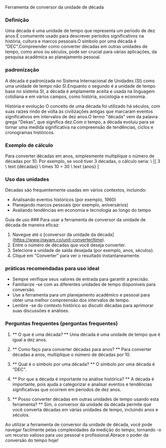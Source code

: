 Ferramenta de conversor da unidade de década

### Definição
Uma década é uma unidade de tempo que representa um período de dez anos.É comumente usado para descrever períodos significativos na história, cultura e marcos pessoais.O símbolo por uma década é "DEC".Compreender como converter décadas em outras unidades de tempo, como anos ou séculos, pode ser crucial para várias aplicações, da pesquisa acadêmica ao planejamento pessoal.

### padronização
A década é padronizada no Sistema Internacional de Unidades (SI) como uma unidade de tempo não SI.Enquanto o segundo é a unidade de tempo base no sistema SI, a década é amplamente aceita e usada na linguagem cotidiana e em vários campos, como história, sociologia e economia.

História e evolução
O conceito de uma década foi utilizado há séculos, com suas raízes rindo de volta às civilizações antigas que marcaram eventos significativos em intervalos de dez anos.O termo "década" vem da palavra grega "Dekas", que significa dez.Com o tempo, a década evoluiu para se tornar uma medida significativa na compreensão de tendências, ciclos e cronogramas históricos.

### Exemplo de cálculo
Para converter décadas em anos, simplesmente multiplique o número de décadas por 10. Por exemplo, se você tiver 3 décadas, o cálculo seria:
\ [[
3 \ text {décadas} \ times 10 = 30 \ text {anos}
\]

### Uso das unidades
Décadas são frequentemente usadas em vários contextos, incluindo:
- Analisando eventos históricos (por exemplo, 1960)
- Planejando marcos pessoais (por exemplo, aniversários)
- Avaliando tendências em economia e tecnologia ao longo do tempo

Guia de uso ###
Para usar a ferramenta de conversor da unidade de década de maneira eficaz:
1. Navegue até o [conversor da unidade da década] (https://www.inayam.co/unit-converter/time).
2. Entre o número de décadas que você deseja converter.
3. Selecione a unidade de saída desejada (por exemplo, anos, séculos).
4. Clique em "Converter" para ver o resultado instantaneamente.

### práticas recomendadas para uso ideal
- Sempre verifique seus valores de entrada para garantir a precisão.
- Familiarize -se com as diferentes unidades de tempo disponíveis para conversão.
- Use a ferramenta para um planejamento acadêmico e pessoal para obter uma melhor compreensão dos intervalos de tempo.
- Lembre -se do contexto histórico ao discutir décadas para aprimorar suas discussões e análises.

### Perguntas frequentes (perguntas frequentes)

1. ** O que é uma década? **
Uma década é uma unidade de tempo que é igual a dez anos.

2. ** Como faço para converter décadas para anos? **
Para converter décadas a anos, multiplique o número de décadas por 10.

3. ** Qual é o símbolo por uma década? **
O símbolo por uma década é "DEC".

4. ** Por que a década é importante na análise histórica? **
A década é importante, pois ajuda a categorizar e analisar eventos e tendências significativas que ocorrem em períodos de dez anos.

5. ** Posso converter décadas em outras unidades de tempo usando esta ferramenta? **
Sim, o conversor da unidade da década permite que você converta décadas em várias unidades de tempo, incluindo anos e séculos.

Ao utilizar a ferramenta de conversor da unidade de década, você pode navegar facilmente pelas complexidades da medição do tempo, tornando -o um recurso valioso para uso pessoal e profissional.Abrace o poder da conversão do tempo hoje!